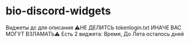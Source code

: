 # bio-discord-widgets
Виджеты дс для описания
⚠НЕ ДЕЛИТСЬ tokenlogin.txt ИНАЧЕ ВАС МОГУТ ВЗЛАМАТЬ⚠
Есть 2 виджета: Время, До Лета осталось дней
